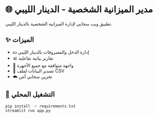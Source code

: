 # 🌐 مدير الميزانية الشخصية - الدينار الليبي

تطبيق ويب سحابي لإدارة الميزانية الشخصية بالدينار الليبي.

## ✨ الميزات

- 💵 إدارة الدخل والمصروفات بالدينار الليبي
- 📊 تقارير بيانية تفاعلية
- 📱 واجهة متوافقة مع جميع الأجهزة
- 💾 تصدير البيانات لملف CSV
- ☁️ تخزين سحابي آمن

## 🚀 التشغيل المحلي

```bash
pip install -r requirements.txt
streamlit run app.py